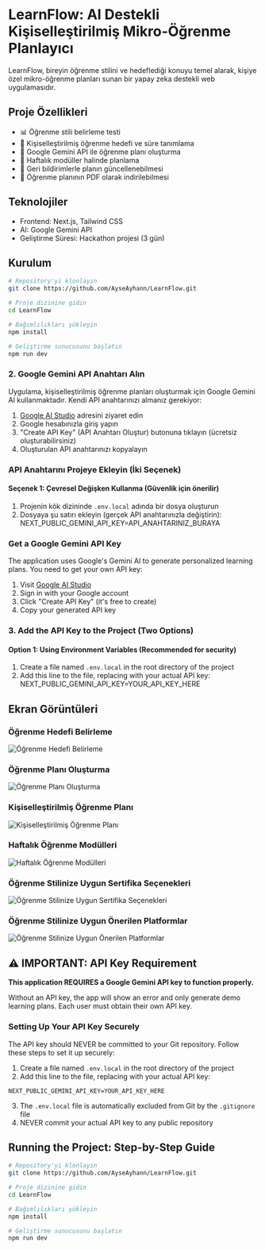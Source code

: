 # LearnFlow: AI Destekli Kişiselleştirilmiş Mikro-Öğrenme Planlayıcı

LearnFlow, bireyin öğrenme stilini ve hedeflediği konuyu temel alarak, kişiye özel mikro-öğrenme planları sunan bir yapay zeka destekli web uygulamasıdır.

## Proje Özellikleri

- 📊 Öğrenme stili belirleme testi
- 🎯 Kişiselleştirilmiş öğrenme hedefi ve süre tanımlama
- 🤖 Google Gemini API ile öğrenme planı oluşturma
- 📅 Haftalık modüller halinde planlama
- 🔄 Geri bildirimlerle planın güncellenebilmesi
- 📄 Öğrenme planının PDF olarak indirilebilmesi

## Teknolojiler

- Frontend: Next.js, Tailwind CSS
- AI: Google Gemini API
- Geliştirme Süresi: Hackathon projesi (3 gün)

## Kurulum

```bash
# Repository'yi klonlayın
git clone https://github.com/AyseAyhann/LearnFlow.git

# Proje dizinine gidin
cd LearnFlow

# Bağımlılıkları yükleyin
npm install

# Geliştirme sunucusunu başlatın
npm run dev
```
### 2. Google Gemini API Anahtarı Alın

Uygulama, kişiselleştirilmiş öğrenme planları oluşturmak için Google Gemini AI kullanmaktadır. Kendi API anahtarınızı almanız gerekiyor:

1. [Google AI Studio](https://aistudio.google.com/app/apikey) adresini ziyaret edin
2. Google hesabınızla giriş yapın
3. "Create API Key" (API Anahtarı Oluştur) butonuna tıklayın (ücretsiz oluşturabilirsiniz)
4. Oluşturulan API anahtarınızı kopyalayın

### API Anahtarını Projeye Ekleyin (İki Seçenek)

#### Seçenek 1: Çevresel Değişken Kullanma (Güvenlik için önerilir)

1. Projenin kök dizininde `.env.local` adında bir dosya oluşturun
2. Dosyaya şu satırı ekleyin (gerçek API anahtarınızla değiştirin):
 NEXT_PUBLIC_GEMINI_API_KEY=API_ANAHTARINIZ_BURAYA

### Get a Google Gemini API Key

The application uses Google's Gemini AI to generate personalized learning plans. You need to get your own API key:

1. Visit [Google AI Studio](https://aistudio.google.com/app/apikey)
2. Sign in with your Google account
3. Click "Create API Key" (it's free to create)
4. Copy your generated API key

### 3. Add the API Key to the Project (Two Options)

#### Option 1: Using Environment Variables (Recommended for security)

1. Create a file named `.env.local` in the root directory of the project
2. Add this line to the file, replacing with your actual API key:
   NEXT_PUBLIC_GEMINI_API_KEY=YOUR_API_KEY_HERE


## Ekran Görüntüleri

### Öğrenme Hedefi Belirleme
![Öğrenme Hedefi Belirleme](assets/images/Screenshot%202025-05-06%20225910.png)

### Öğrenme Planı Oluşturma
![Öğrenme Planı Oluşturma](assets/images/Screenshot%202025-05-06%20225929.png)

### Kişiselleştirilmiş Öğrenme Planı
![Kişiselleştirilmiş Öğrenme Planı](assets/images/Screenshot%202025-05-06%20225946.png)

### Haftalık Öğrenme Modülleri
![Haftalık Öğrenme Modülleri](assets/images/Screenshot%202025-05-06%20230009.png)

### Öğrenme Stilinize Uygun Sertifika Seçenekleri
![Öğrenme Stilinize Uygun Sertifika Seçenekleri](assets/images/Screenshot%202025-05-06%20230023.png)

### Öğrenme Stilinize Uygun Önerilen Platformlar
![Öğrenme Stilinize Uygun Önerilen Platformlar](assets/images/Screenshot%202025-05-06%20230042.png)

## ⚠️ IMPORTANT: API Key Requirement

**This application REQUIRES a Google Gemini API key to function properly.** 

Without an API key, the app will show an error and only generate demo learning plans. Each user must obtain their own API key.

### Setting Up Your API Key Securely

The API key should NEVER be committed to your Git repository. Follow these steps to set it up securely:

1. Create a file named `.env.local` in the root directory of the project
2. Add this line to the file, replacing with your actual API key:
```
NEXT_PUBLIC_GEMINI_API_KEY=YOUR_API_KEY_HERE
```
3. The `.env.local` file is automatically excluded from Git by the `.gitignore` file
4. NEVER commit your actual API key to any public repository

## Running the Project: Step-by-Step Guide

```bash
# Repository'yi klonlayın
git clone https://github.com/AyseAyhann/LearnFlow.git

# Proje dizinine gidin
cd LearnFlow

# Bağımlılıkları yükleyin
npm install

# Geliştirme sunucusunu başlatın
npm run dev
```

